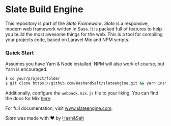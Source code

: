 # Slate Build Engine

This repository is part of the _Slate Framework_. _Slate_ is a responsive, modern web framework written in Sass. It is packed full of features to help you build the most awesome things for the web. This is a tool for compiling your projects code, based on Laravel Mix and NPM scripts.

### Quick Start

Assumes you have Yarn & Node installed. NPM will also work of course, but Yarn is encouraged.

```sh
$ cd your/project/folder
$ git clone https://github.com/HashandSalt/slateengine.git && yarn install -D
```
Additionally, configure the `webpack.mix.js` file to your liking. You can find the docs for Mix [here](https://laravel.com/docs/5.6/mix).

For full documentation, visit www.slateengine.com.

_Slate_ was made with ♥ by [Hash&Salt](https://www.hashandsalt.com)
